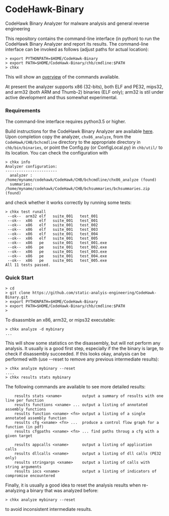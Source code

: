 # CodeHawk-Binary
CodeHawk Binary Analyzer for malware analysis and general reverse
engineering

This repository contains the command-line interface (in python) to
run the CodeHawk Binary Analyzer and report its results. The command-line
interface can be invoked as follows (adjust paths for actual location):

```
> export PYTHONPATH=$HOME/CodeHawk-Binary
> export PATH=$HOME/CodeHawk-Binary/chb/cmdline:$PATH
> chkx
```

This will show an [overview](doc/cli-output.txt) of the commands available.

At present the analyzer supports x86 (32-bits), both ELF and PE32, mips32,
and arm32 (both ARM and Thumb-2) binaries (ELF only); arm32 is stil under active
development and thus somewhat experimental.

### Requirements

The command-line interface requires python3.5 or higher.

Build instructions for the CodeHawk Binary Analyzer are available
[here](https://github.com/static-analysis-engineering/codehawk/tree/master/CodeHawk).
Upon completion copy the analyzer, `chx86_analyze`, from the `CodeHawk/CHB/bchcmdline`
directory to the appropriate directory in `chb/bin/binaries`, or point the Config.py
(or ConfigLocal.py) in `chb/util/` to its location. You can check the configuration
with
```
> chkx info
Analyzer configuration:
-----------------------
  analyzer : /home/myname/codehawk/CodeHawk/CHB/bchcmdline/chx86_analyze (found)
  summaries: /home/myname/codehawk/CodeHawk/CHB/bchsummaries/bchsummaries.zip (found)
```

and check whether it works correctly by running some tests:
```
> chkx test runall
 --ok--  arm32 elf   suite_001   test_001
 --ok--  x86   elf   suite_001   test_001
 --ok--  x86   elf   suite_001   test_002
 --ok--  x86   elf   suite_001   test_003
 --ok--  x86   elf   suite_001   test_004
 --ok--  x86   elf   suite_001   test_005
 --ok--  x86   pe    suite_001   test_001.exe
 --ok--  x86   pe    suite_001   test_002.exe
 --ok--  x86   pe    suite_001   test_003.exe
 --ok--  x86   pe    suite_001   test_004.exe
 --ok--  x86   pe    suite_001   test_005.exe
All 11 tests passed.
```


### Quick Start

```
> cd
> git clone https://github.com/static-analyis-engineering/CodeHawk-Binary.git
> export PYTHONPATH=$HOME/CodeHawk-Binary
> export PATH=$HOME/CodeHawk-Binary/chb/cmdline:$PATH
> 
```

To disassmble an x86, arm32, or mips32 executable:
```
> chkx analyze -d mybinary
...
```

This will show some statistics on the disassembly, but will not perform any
analysis. It usually is a good first step, especially if the the binary is
large, to check if disassembly succeeded. If this looks okay, analysis can be
performed with (use --reset to remove any previous intermediate results):

```
> chkx analyze mybinary --reset
....
> chkx results stats mybinary
```

The following commands are available to see more detailed results:
```
    results stats <xname>         output a summary of results with one line per function
    results functions <xname> ... output a listing of annotated assembly functions
    results function <xname> <fn> output a listing of a single annotated assembly function
    results cfg <xname> <fn> ...  produce a control flow graph for a function (in pdf)
    results cfgpaths <xname> <fn> ... find paths throug a cfg with a given target

    results appcalls <xname>      output a listing of application calls
    results dllcalls <xname>      output a listing of dll calls (PE32 only)
    results stringargs <xname>    output a listing of calls with string arguments
    results iocs <xname>          output a listing of indicators of compromise encountered
```

Finally, it is usually a good idea to reset the analysis results when re-analyzing
a binary that was analyzed before:

```
> chkx analyze mybinary --reset
```

to avoid inconsistent intermediate results.
